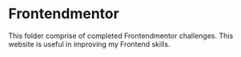 # Frontendmentor
This folder comprise of completed Frontendmentor challenges. This website is useful in improving my Frontend skills.
